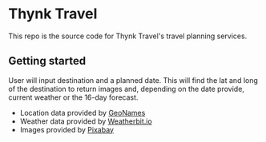 # Thynk Travel

This repo is the source code for Thynk Travel's travel planning services.

## Getting started

User will input destination and a planned date. This will find the lat and long of the destination to return images and, depending on the date provide, current weather or the 16-day forecast.


- Location data provided by [GeoNames](https://www.geonames.org/)
- Weather data provided by [Weatherbit.io](https://www.weatherbit.io/)
- Images provided by [Pixabay](https://pixabay.com/)
